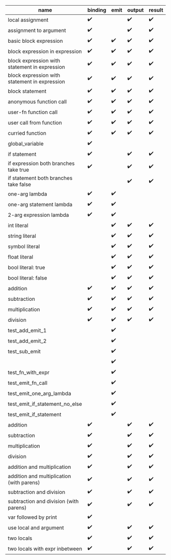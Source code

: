 | name                                          | binding            | emit               | output             | result             |
|---|---|---|---|---|
| local assignment                              | :heavy_check_mark: |                    | :heavy_check_mark: | :heavy_check_mark: |
| assignment to argument                        | :heavy_check_mark: |                    | :heavy_check_mark: | :heavy_check_mark: |
| basic block expression                        | :heavy_check_mark: | :heavy_check_mark: | :heavy_check_mark: | :heavy_check_mark: |
| block expression in expression                | :heavy_check_mark: | :heavy_check_mark: | :heavy_check_mark: | :heavy_check_mark: |
| block expression with statement in expression | :heavy_check_mark: | :heavy_check_mark: | :heavy_check_mark: | :heavy_check_mark: |
| block expression with statement in expression | :heavy_check_mark: | :heavy_check_mark: | :heavy_check_mark: | :heavy_check_mark: |
| block statement                               | :heavy_check_mark: | :heavy_check_mark: | :heavy_check_mark: | :heavy_check_mark: |
| anonymous function call                       | :heavy_check_mark: | :heavy_check_mark: | :heavy_check_mark: | :heavy_check_mark: |
| user-fn function call                         | :heavy_check_mark: | :heavy_check_mark: | :heavy_check_mark: | :heavy_check_mark: |
| user call from function                       | :heavy_check_mark: | :heavy_check_mark: | :heavy_check_mark: | :heavy_check_mark: |
| curried function                              | :heavy_check_mark: | :heavy_check_mark: | :heavy_check_mark: | :heavy_check_mark: |
| global_variable                               | :heavy_check_mark: |                    |                    |                    |
| if statement                                  | :heavy_check_mark: |                    | :heavy_check_mark: | :heavy_check_mark: |
| if expression both branches take true         | :heavy_check_mark: |                    | :heavy_check_mark: | :heavy_check_mark: |
| if statement both branches take false         |                    |                    | :heavy_check_mark: | :heavy_check_mark: |
| one-arg lambda                                | :heavy_check_mark: | :heavy_check_mark: |                    |                    |
| one-arg statement lambda                      | :heavy_check_mark: | :heavy_check_mark: |                    |                    |
| 2-arg expression lambda                       | :heavy_check_mark: | :heavy_check_mark: |                    |                    |
| int literal                                   |                    | :heavy_check_mark: | :heavy_check_mark: | :heavy_check_mark: |
| string literal                                |                    | :heavy_check_mark: | :heavy_check_mark: | :heavy_check_mark: |
| symbol literal                                |                    | :heavy_check_mark: | :heavy_check_mark: | :heavy_check_mark: |
| float literal                                 |                    | :heavy_check_mark: | :heavy_check_mark: | :heavy_check_mark: |
| bool literal: true                            |                    | :heavy_check_mark: | :heavy_check_mark: | :heavy_check_mark: |
| bool literal: false                           |                    | :heavy_check_mark: | :heavy_check_mark: | :heavy_check_mark: |
| addition                                      | :heavy_check_mark: | :heavy_check_mark: | :heavy_check_mark: | :heavy_check_mark: |
| subtraction                                   | :heavy_check_mark: | :heavy_check_mark: | :heavy_check_mark: | :heavy_check_mark: |
| multiplication                                | :heavy_check_mark: | :heavy_check_mark: | :heavy_check_mark: | :heavy_check_mark: |
| division                                      | :heavy_check_mark: | :heavy_check_mark: | :heavy_check_mark: | :heavy_check_mark: |
| test_add_emit_1                               |                    | :heavy_check_mark: |                    |                    |
| test_add_emit_2                               |                    | :heavy_check_mark: |                    |                    |
| test_sub_emit                                 |                    | :heavy_check_mark: |                    |                    |
|                                               |                    | :heavy_check_mark: |                    |                    |
| test_fn_with_expr                             |                    | :heavy_check_mark: |                    |                    |
| test_emit_fn_call                             |                    | :heavy_check_mark: |                    |                    |
| test_emit_one_arg_lambda                      |                    | :heavy_check_mark: |                    |                    |
| test_emit_if_statement_no_else                |                    | :heavy_check_mark: |                    |                    |
| test_emit_if_statement                        |                    | :heavy_check_mark: |                    |                    |
| addition                                      | :heavy_check_mark: |                    | :heavy_check_mark: | :heavy_check_mark: |
| subtraction                                   | :heavy_check_mark: |                    | :heavy_check_mark: | :heavy_check_mark: |
| multiplication                                | :heavy_check_mark: |                    | :heavy_check_mark: | :heavy_check_mark: |
| division                                      | :heavy_check_mark: |                    | :heavy_check_mark: | :heavy_check_mark: |
| addition and multiplication                   | :heavy_check_mark: |                    | :heavy_check_mark: | :heavy_check_mark: |
| addition and multiplication (with parens)     | :heavy_check_mark: |                    | :heavy_check_mark: | :heavy_check_mark: |
| subtraction and division                      | :heavy_check_mark: |                    | :heavy_check_mark: | :heavy_check_mark: |
| subtraction and division (with parens)        | :heavy_check_mark: |                    | :heavy_check_mark: | :heavy_check_mark: |
| var followed by print                         | :heavy_check_mark: |                    |                    |                    |
| use local and argument                        | :heavy_check_mark: |                    | :heavy_check_mark: | :heavy_check_mark: |
| two locals                                    | :heavy_check_mark: |                    | :heavy_check_mark: | :heavy_check_mark: |
| two locals with expr inbetween                | :heavy_check_mark: |                    | :heavy_check_mark: | :heavy_check_mark: |
